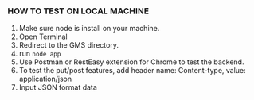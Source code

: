 ### HOW TO TEST ON LOCAL MACHINE ###
1. Make sure node is install on your machine.
2. Open Terminal
3. Redirect to the GMS directory.
4. run `node app`
5. Use Postman or RestEasy extension for Chrome to test the backend.
6. To test the put/post features, add header name: Content-type, value: application/json
7. Input JSON format data